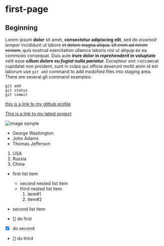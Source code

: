 # first-page
## Beginning

Lorem ipsum **dolor** sit amet, **consectetur adipiscing elit**, sed do *eiusmod tempor* incididunt ut labore ~~et dolore magna aliqua. Ut enim ad minim veniam,~~ quis nostrud exercitation ullamco laboris nisi ut aliquip ex ea commodo consequat. Duis aute **irure dolor in *reprehenderit* in voluptate** velit esse ***cillum dolore eu fugiat nulla pariatur.*** Excepteur sint >occaecat cupidatat non proident, sunt in culpa qui officia deserunt mollit anim id est laborum
use `git add` command to add modofied files into staging area. 
There are several git command examples:
```
git add
git status
git commit
```
[this is a link to my github profile](https://github.com/ruslanbek92)

[This is a link to my latest project](../space-tourism-website/blob/main/README.md)

![image sample](../space-tourism-website/blob/main/dist/background-crew-desktop.425df4ce.jpg#gh-light-mode-only)

- George Washington
- John Adams
- Thomas Jefferson

1. USA
2. Russia
3. China

- first list item
  - second nested list item
  - third nested list item
    1. item#1
    2. item#2      
- second list item

- [] do first
- [x] do second
- [] do third 

